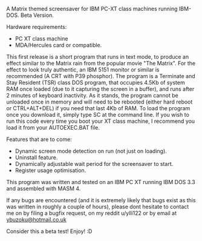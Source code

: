 A Matrix themed screensaver for IBM PC-XT class machines running IBM-DOS. Beta Version.

Hardware requirements:
- PC XT class machine
- MDA/Hercules card or compatible.

This first release is a short program that runs in text mode, to produce an effect similar to the Matrix rain from the popular movie "The Matrix". 
For the effect to look truly authentic, an IBM 5151 monitor or similar is recommended (A CRT with P39 phosphor).
The program is a Terminate and Stay Resident (TSR) class DOS program, that occupies 4.5Kb of system RAM once loaded (due to it capturing the screen in a buffer), and runs after 2 minutes of keyboard inactivity.
As it stands, the program cannot be unloaded once in memory and will need to be rebooted (either hard reboot or CTRL+ALT+DEL) if you need that last 4Kb of RAM. 
To load the program once you download it, simply type SC at the command line. If you wish to run this code every time you boot your XT class machine, 
I recommend you load it from your AUTOEXEC.BAT file.

Features that are to come:
- Dynamic screen mode detection on run (not just on loading).
- Uninstall feature.
- Dynamically adjustable wait period for the screensaver to start.
- Register usage optimisation.

This program was written and tested on an IBM PC XT running IBM DOS 3.3 and assembled with MASM 4.

If any bugs are encountered (and it is extremely likely that bugs exist as this was written in roughly a couple of hours), please 
dont hesitate to contact me on by filing a bugfix request, on my reddit u/ylli122 or by email at ybuzoku@hotmail.co.uk

Consider this a beta test! Enjoy! :D 
